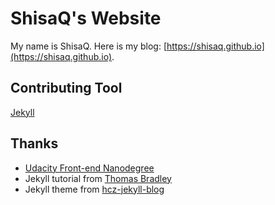 # ShisaQ's Website

My name is ShisaQ. Here is my blog: [https://shisaq.github.io](https://shisaq.github.io).

## Contributing Tool

[Jekyll](https://jekyllrb.com/)

## Thanks

* [Udacity Front-end Nanodegree](https://www.udacity.com/course/front-end-web-developer-nanodegree--nd001)
* Jekyll tutorial from [Thomas Bradley](https://www.youtube.com/channel/UCj4qGjIQCZdL5nIUaoFHanA)
* Jekyll theme from [hcz-jekyll-blog](https://github.com/ashutosh2k12/hcz-jekyll-blog)

